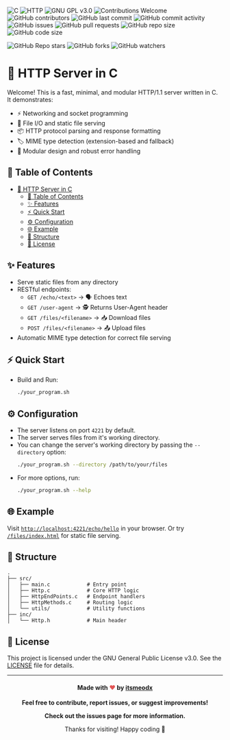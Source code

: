 ![C](https://img.shields.io/badge/language-C-blue.svg) ![HTTP](https://img.shields.io/badge/protocol-HTTP%2F1.1-green.svg) ![GNU GPL v3.0](https://img.shields.io/badge/license-GNU%20GPL%20v3.0-red.svg) ![Contributions Welcome](https://img.shields.io/badge/contributions-welcome-orange.svg) ![GitHub contributors](https://img.shields.io/github/contributors/itsmeodx/HttpServerInC) ![GitHub last commit](https://img.shields.io/github/last-commit/itsmeodx/HttpServerInC.svg) ![GitHub commit activity](https://img.shields.io/github/commit-activity/m/itsmeodx/HttpServerInC)
![GitHub issues](https://img.shields.io/github/issues/itsmeodx/HttpServerInC) ![GitHub pull requests](https://img.shields.io/github/issues-pr/itsmeodx/HttpServerInC)
![GitHub repo size](https://img.shields.io/github/repo-size/itsmeodx/HttpServerInC) ![GitHub code size](https://img.shields.io/github/languages/code-size/itsmeodx/HttpServerInC)


![GitHub Repo stars](https://img.shields.io/github/stars/itsmeodx/HttpServerInC?style=social) ![GitHub forks](https://img.shields.io/github/forks/itsmeodx/HttpServerInC?style=social) ![GitHub watchers](https://img.shields.io/github/watchers/itsmeodx/HttpServerInC?style=social)
# 🚀 HTTP Server in C

Welcome! This is a fast, minimal, and modular HTTP/1.1 server written in C. It demonstrates:
- ⚡ Networking and socket programming
- 📁 File I/O and static file serving
- 📦 HTTP protocol parsing and response formatting
- 🏷️ MIME type detection (extension-based and fallback)
- 🧩 Modular design and robust error handling

## 📖 Table of Contents
- [🚀 HTTP Server in C](#-http-server-in-c)
	- [📖 Table of Contents](#-table-of-contents)
	- [✨ Features](#-features)
	- [⚡ Quick Start](#-quick-start)
	- [⚙️ Configuration](#️-configuration)
	- [🌐 Example](#-example)
	- [📁 Structure](#-structure)
	- [📜 License](#-license)

## ✨ Features
- Serve static files from any directory
- RESTful endpoints:
  - `GET /echo/<text>` → 🗣️ Echoes text
  - `GET /user-agent` → 🕵️ Returns User-Agent header
  - `GET /files/<filename>` → 📥 Download files
  - `POST /files/<filename>` → 📤 Upload files
- Automatic MIME type detection for correct file serving


## ⚡ Quick Start
- Build and Run:
   ```sh
   ./your_program.sh
   ```

## ⚙️ Configuration
- The server listens on port `4221` by default.
- The server serves files from it's working directory.
- You can change the server's working directory by passing the `--directory` option:
   ```sh
   ./your_program.sh --directory /path/to/your/files
   ```
- For more options, run:
   ```sh
   ./your_program.sh --help
   ```

## 🌐 Example
Visit [`http://localhost:4221/echo/hello`](http://localhost:4221/echo/hello) in your browser.
Or try [`/files/index.html`](http://localhost:4221/files/index.html) for static file serving.


## 📁 Structure

```
.
├── src/
│   ├── main.c            # Entry point
│   ├── Http.c            # Core HTTP logic
│   ├── HttpEndPoints.c   # Endpoint handlers
│   ├── HttpMethods.c     # Routing logic
│   └── utils/            # Utility functions
├── inc/
│   └── Http.h            # Main header
```



## 📜 License
This project is licensed under the GNU General Public License v3.0. See the [LICENSE](LICENSE) file for details.

---

<div align="center">
<h4>Made with <span style="color:#e25555;">❤️</span> by <a href="https://github.com/itsmeodx">itsmeodx</a></h4>
<p><b>Feel free to contribute, report issues, or suggest improvements!</b></p>
<p>
  <a href="https://github.com/itsmeodx/HttpServerInC/issues" style="text-decoration:none;">
    <b>Check out the issues page for more information.</b>
  </a>
</p>
<sub><span style="font-size:1.2em;">Thanks for visiting! Happy coding 🚀</span></sub>
</div>

